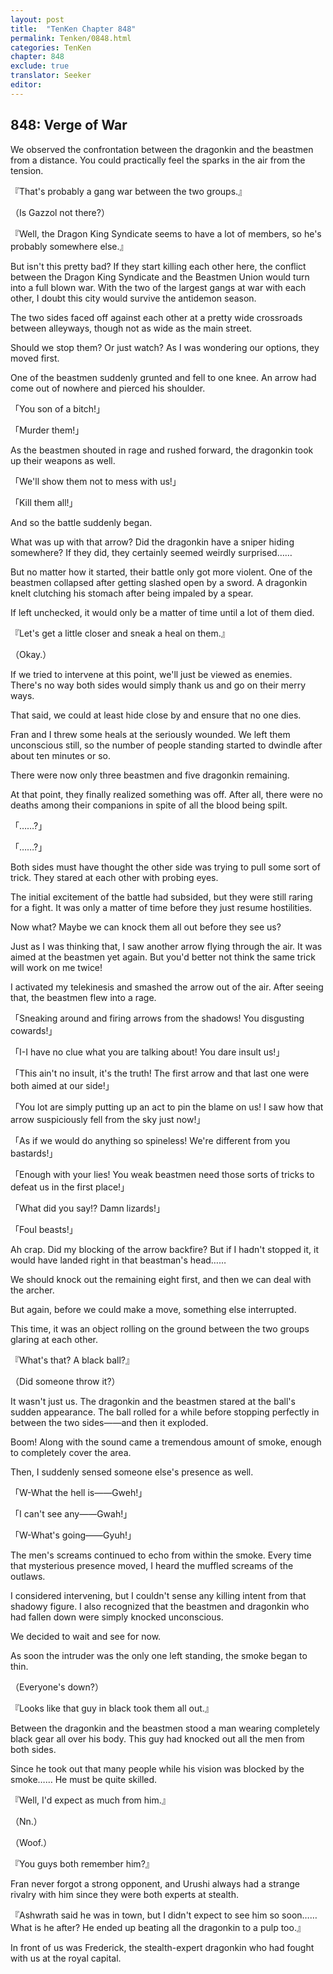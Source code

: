 ```yaml
---
layout: post
title:  "TenKen Chapter 848"
permalink: Tenken/0848.html
categories: TenKen
chapter: 848
exclude: true
translator: Seeker
editor: 
---
```

<h2>848: Verge of War</h2>

 We observed the confrontation between the dragonkin and the beastmen from a distance. You could practically feel the sparks in the air from the tension.

『That's probably a gang war between the two groups.』

（Is Gazzol not there?）

『Well, the Dragon King Syndicate seems to have a lot of members, so he's probably somewhere else.』

 But isn't this pretty bad? If they start killing each other here, the conflict between the Dragon King Syndicate and the Beastmen Union would turn into a full blown war. With the two of the largest gangs at war with each other, I doubt this city would survive the antidemon season.

 The two sides faced off against each other at a pretty wide crossroads between alleyways, though not as wide as the main street.

 Should we stop them? Or just watch? As I was wondering our options, they moved first.

 One of the beastmen suddenly grunted and fell to one knee. An arrow had come out of nowhere and pierced his shoulder.

「You son of a bitch!」

「Murder them!」

 As the beastmen shouted in rage and rushed forward, the dragonkin took up their weapons as well.

「We'll show them not to mess with us!」

「Kill them all!」

 And so the battle suddenly began.

 What was up with that arrow? Did the dragonkin have a sniper hiding somewhere? If they did, they certainly seemed weirdly surprised……

 But no matter how it started, their battle only got more violent. One of the beastmen collapsed after getting slashed open by a sword. A dragonkin knelt clutching his stomach after being impaled by a spear.

 If left unchecked, it would only be a matter of time until a lot of them died.

『Let's get a little closer and sneak a heal on them.』

（Okay.）

 If we tried to intervene at this point, we'll just be viewed as enemies. There's no way both sides would simply thank us and go on their merry ways.

 That said, we could at least hide close by and ensure that no one dies.

 Fran and I threw some heals at the seriously wounded. We left them unconscious still, so the number of people standing started to dwindle after about ten minutes or so.

 There were now only three beastmen and five dragonkin remaining.

 At that point, they finally realized something was off. After all, there were no deaths among their companions in spite of all the blood being spilt.

「……?」

「……?」

 Both sides must have thought the other side was trying to pull some sort of trick. They stared at each other with probing eyes.

 The initial excitement of the battle had subsided, but they were still raring for a fight. It was only a matter of time before they just resume hostilities.

 Now what? Maybe we can knock them all out before they see us?

 Just as I was thinking that, I saw another arrow flying through the air. It was aimed at the beastmen yet again. But you'd better not think the same trick will work on me twice!

 I activated my telekinesis and smashed the arrow out of the air. After seeing that, the beastmen flew into a rage.

「Sneaking around and firing arrows from the shadows! You disgusting cowards!」

「I-I have no clue what you are talking about! You dare insult us!」

「This ain't no insult, it's the truth! The first arrow and that last one were both aimed at our side!」

「You lot are simply putting up an act to pin the blame on us! I saw how that arrow suspiciously fell from the sky just now!」

「As if we would do anything so spineless! We're different from you bastards!」

「Enough with your lies! You weak beastmen need those sorts of tricks to defeat us in the first place!」

「What did you say!? Damn lizards!」

「Foul beasts!」

 Ah crap. Did my blocking of the arrow backfire? But if I hadn't stopped it, it would have landed right in that beastman's head……

 We should knock out the remaining eight first, and then we can deal with the archer.

 But again, before we could make a move, something else interrupted.

 This time, it was an object rolling on the ground between the two groups glaring at each other.

『What's that? A black ball?』

（Did someone throw it?）

 It wasn't just us. The dragonkin and the beastmen stared at the ball's sudden appearance. The ball rolled for a while before stopping perfectly in between the two sides――and then it exploded.

 Boom! Along with the sound came a tremendous amount of smoke, enough to completely cover the area.

 Then, I suddenly sensed someone else's presence as well.

「W-What the hell is――Gweh!」

「I can't see any――Gwah!」

「W-What's going――Gyuh!」

 The men's screams continued to echo from within the smoke. Every time that mysterious presence moved, I heard the muffled screams of the outlaws.

 I considered intervening, but I couldn't sense any killing intent from that shadowy figure. I also recognized that the beastmen and dragonkin who had fallen down were simply knocked unconscious.

 We decided to wait and see for now.

 As soon the intruder was the only one left standing, the smoke began to thin.

（Everyone's down?）

『Looks like that guy in black took them all out.』

 Between the dragonkin and the beastmen stood a man wearing completely black gear all over his body. This guy had knocked out all the men from both sides.

 Since he took out that many people while his vision was blocked by the smoke…… He must be quite skilled.

『Well, I'd expect as much from him.』

（Nn.）

（Woof.）

『You guys both remember him?』

 Fran never forgot a strong opponent, and Urushi always had a strange rivalry with him since they were both experts at stealth.

『Ashwrath said he was in town, but I didn't expect to see him so soon…… What is he after? He ended up beating all the dragonkin to a pulp too.』

 In front of us was Frederick, the stealth-expert dragonkin who had fought with us at the royal capital.



